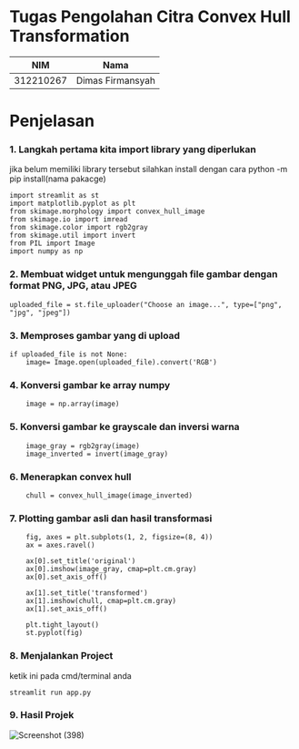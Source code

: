 # Tugas Pengolahan Citra Convex Hull Transformation 

| NIM | Nama |
| - | - |
| 312210267 | Dimas Firmansyah |

# Penjelasan
### 1. Langkah pertama kita import library yang diperlukan
jika belum memiliki library tersebut silahkan install dengan cara python -m pip install(nama pakacge)
```
import streamlit as st
import matplotlib.pyplot as plt
from skimage.morphology import convex_hull_image
from skimage.io import imread
from skimage.color import rgb2gray
from skimage.util import invert
from PIL import Image
import numpy as np
```
### 2. Membuat widget untuk mengunggah file gambar dengan format PNG, JPG, atau JPEG
```
uploaded_file = st.file_uploader("Choose an image...", type=["png", "jpg", "jpeg"])
```

### 3. Memproses gambar yang di upload
```
if uploaded_file is not None:
    image= Image.open(uploaded_file).convert('RGB')
```

### 4. Konversi gambar ke array numpy
```
    image = np.array(image)
```

### 5. Konversi gambar ke grayscale dan inversi warna
```
    image_gray = rgb2gray(image)
    image_inverted = invert(image_gray)
```

### 6. Menerapkan convex hull
```
    chull = convex_hull_image(image_inverted)
```

### 7. Plotting gambar asli dan hasil transformasi
```
    fig, axes = plt.subplots(1, 2, figsize=(8, 4))
    ax = axes.ravel()

    ax[0].set_title('original')
    ax[0].imshow(image_gray, cmap=plt.cm.gray)
    ax[0].set_axis_off()

    ax[1].set_title('transformed')
    ax[1].imshow(chull, cmap=plt.cm.gray)
    ax[1].set_axis_off()

    plt.tight_layout()
    st.pyplot(fig)
```

### 8. Menjalankan Project
ketik ini pada cmd/terminal anda
```
streamlit run app.py
```

### 9. Hasil Projek
![Screenshot (398)](https://github.com/DimasF3009/Pengolahan-Citra-7/assets/115356128/58454322-c62d-40df-8084-5b55f28d01cb)




